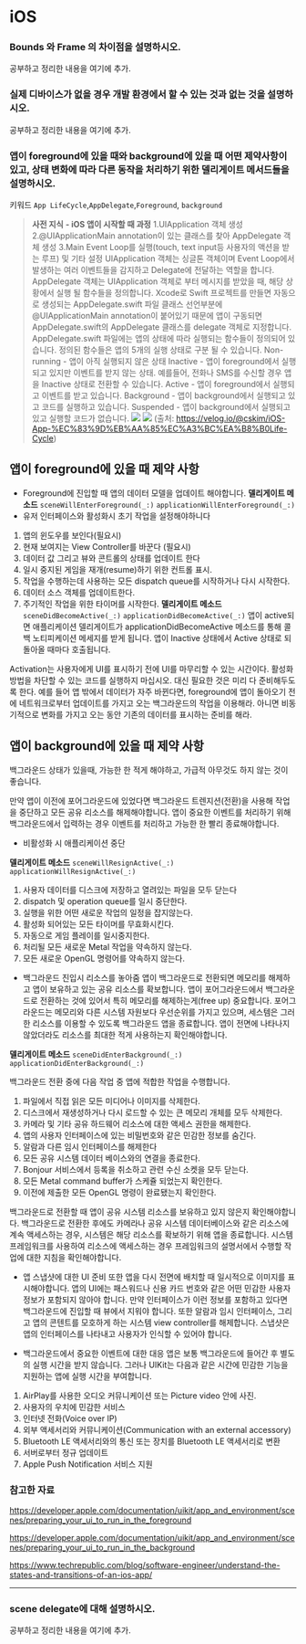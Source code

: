 # iOS

### Bounds 와 Frame 의 차이점을 설명하시오.

공부하고 정리한 내용을 여기에 추가.

### 실제 디바이스가 없을 경우 개발 환경에서 할 수 있는 것과 없는 것을 설명하시오.

공부하고 정리한 내용을 여기에 추가.

### 앱이 foreground에 있을 때와 background에 있을 때 어떤 제약사항이 있고, 상태 변화에 따라 다른 동작을 처리하기 위한 델리게이트 메서드들을 설명하시오.

키워드
`App LifeCycle`,`AppDelegate`,`Foreground`, `background`
> **사전 지식**
> **- iOS 앱이 시작할 때 과정**
> 1.UIApplication 객체 생성
> 2.@UIApplicationMain annotation이 있는 클래스를 찾아 AppDelegate 객체 생성
> 3.Main Event Loop를 실행(touch, text input등 사용자의 액션을 받는 루프) 및 기타 설정
> UIApplication 객체는 싱글톤 객체이며 Event Loop에서 발생하는 여러 이벤트들을 감지하고 Delegate에 전달하는 역할을 합니다.
> AppDelegate 객체는 UIApplication 객체로 부터 메시지를 받았을 때, 해당 상황에서 실행 될 함수들을 정의합니다. Xcode로 Swift 프로젝트를 만들면 자동으로 생성되는 AppDelegate.swift 파일 클래스 선언부분에 @UIApplicationMain annotation이 붙어있기 때문에 앱이 구동되면 AppDelegate.swift의 AppDelegate 클래스를 delegate 객체로 지정합니다. AppDelegate.swift 파일에는 앱의 상태에 따라 실행되는 함수들이 정의되어 있습니다. 정의된 함수들은 앱의 5개의 실행 상태로 구분 될 수 있습니다.
> Non-running - 앱이 아직 실행되지 않은 상태
> Inactive - 앱이 foreground에서 실행되고 있지만 이벤트를 받지 않는 상태. 예를들어, 전화나 SMS를 수신할 경우 앱을 Inactive 상태로 전환할 수 있습니다. 
> Active - 앱이 foreground에서 실행되고 이벤트를 받고 있습니다.
> Background - 앱이 background에서 실행되고 있고 코드를 실행하고 있습니다.
> Suspended - 앱이 background에서 실행되고 있고 실행할 코드가 없습니다.
![](https://i.imgur.com/svF1H66.png)
![](https://i.imgur.com/xl2HkGI.png)
(출처: https://velog.io/@cskim/iOS-App-%EC%83%9D%EB%AA%85%EC%A3%BC%EA%B8%B0Life-Cycle)
## 앱이 foreground에 있을 때 제약 사항
- Foreground에 진입할 때 앱의 데이터 모델을 업데이트 해야합니다.
**델리게이트 메소드**
```sceneWillEnterForeground(_:)```
```applicationWillEnterForeground(_:) ```
- 유저 인터페이스와 활성화시 초기 작업을 설정해야하니다
 1. 앱의 윈도우를 보인다(필요시)
 2. 현재 보여지는 View Controller를 바꾼다 (필요시)
 3. 데이터 값 그리고 뷰와 콘트롤의 상태를 업데이트 한다
 4. 일시 중지된 게임을 재개(resume)하기 위한 컨트롤 표시.
 5. 작업을 수행하는데 사용하는 모든 dispatch queue를 시작하거나 다시 시작한다.
 6. 데이터 소스 객체를 업데이트한다.
 7. 주기적인 작업을 위한 타이머를 시작한다.
**델리게이트 메소드**
```sceneDidBecomeActive(_:)``` 
```applicationDidBecomeActive(_:)```
앱이 active되면 애플리케이션 델리게이트가 applicationDidBecomeActive 메소드를 통해 콜백 노티피케이션 메세지를 받게 됩니다. 앱이 Inactive 상태에서 Active 상태로 되돌아올 때마다 호출됩니다.

Activation는 사용자에게 UI를 표시하기 전에 UI를 마무리할 수 있는 시간이다. 활성화 방법을 차단할 수 있는 코드를 실행하지 마십시오. 대신 필요한 것은 미리 다 준비해두도록 한다. 예를 들어 앱 밖에서 데이터가 자주 바뀐다면, foreground에 앱이 돌아오기 전에 네트워크로부터 업데이트를 가지고 오는 백그라운드의 작업을 이용해라. 아니면 비동기적으로 변화를 가지고 오는 동안 기존의 데이터를 표시하는 준비를 해라.

## 앱이 background에 있을 때 제약 사항

백그라운드 상태가 있을때, 가능한 한 적게 해야하고, 가급적 아무것도 하지 않는 것이 좋습니다.

만약 앱이 이전에 포어그라운드에 있었다면 백그라운드 트렌지션(전환)을 사용해 작업을 중단하고 모든 공유 리소스를 해제해야합니다. 앱이 중요한 이벤트를 처리하기 위해 백그라운드에서 입력하는 경우 이벤트를 처리하고 가능한 한 빨리 종료해야합니다.
- 비활성화 시 애플리케이션 중단

**델리게이트 메소드**
`sceneWillResignActive(_:)`
`applicationWillResignActive(_:)` 

1. 사용자 데이터를 디스크에 저장하고 열려있는 파일을 모두 닫는다
2. dispatch 및 operation queue를 일시 중단한다.
3. 실행을 위한 어떤 새로운 작업의 일정을 잡지않는다.
4. 활성화 되어있는 모든 타이머를 무효화시킨다.
5. 자동으로 게임 플레이를 일시중지한다.
6. 처리될 모든 새로운 Metal 작업을 약속하지 않는다.
7. 모든 새로운 OpenGL 명령어를 약속하지 않는다.

- 백그라운드 진입시 리소스를 놓아줌
앱이 백그라운드로 전환되면 메모리를 해제하고 앱이 보유하고 있는 공유 리소스를 확보합니다. 앱이 포어그라운드에서 백그라운드로 전환하는 것에 있어서 특히 메모리를 해제하는게(free up) 중요합니다. 포어그라운드는 메모리와 다른 시스템 자원보다 우선순위를 가지고 있으며, 세스템은 그러한 리소스를 이용할 수 있도록 백그라운드 앱을 종료합니다. 앱이 전면에 나타나지 않았더라도 리소스를 최대한 적게 사용하는지 확인해야합니다.  


**델리게이트 메소드**
`sceneDidEnterBackground(_:)` 
`applicationDidEnterBackground(_:)`

백그라운드 전환 중에 다음 작업 중 앱에 적합한 작업을 수행합니다.
1. 파일에서 직접 읽은 모든 미디어나 이미지를 삭제한다.
2. 디스크에서 재생성하거나 다시 로드할 수 있는 큰 메모리 개체를 모두 삭제한다.
3. 카메라 및 기타 공유 하드웨어 리소스에 대한 액세스 권한을 해제한다.
4. 앱의 사용자 인터페이스에 있는 비밀번호와 같은 민감한 정보를 숨긴다.
5. 알람과 다른 임시 인터페이스를 해제한다
6. 모든 공유 시스템 데이터 베이스와의 연결을 종료한다. 
7. Bonjour 서비스에서 등록을 취소하고 관련 수신 소켓을 모두 닫는다.
8. 모든 Metal command buffer가 스케쥴 되었는지 확인한다.
9. 이전에 제출한 모든 OpenGL 명령이 완료됐는지 확인한다.

백그라운드로 전환할 때 앱이 공유 시스템 리소스를 보유하고 있지 않은지 확인해야합니다. 백그라운드로 전환한 후에도 카메라나 공유 시스템 데이터베이스와 같은 리소스에 계속 액세스하는 경우, 시스템은 해당 리소스를 확보하기 위해 앱을 종료합니다. 시스템 프레임워크를 사용하여 리소스에 액세스하는 경우 프레임워크의 설명서에서 수행할 작업에 대한 지침을 확인해야합니다.

- 앱 스냅샷에 대한 UI 준비
또한 앱을 다시 전면에 배치할 때 일시적으로 이미지를 표시해야합니다.
앱의 UI에는 패스워드나 신용 카드 번호와 같은 어떤 민감한 사용자 정보가 포함되지 않아야 합니다. 만약 인터페이스가 이런 정보를 포함하고 있다면 백그라운드에 진입할 때 뷰에서 지워야 합니다. 또한 알람과 임시 인터페이스, 그리고 앱의 콘텐트를 모호하게 하는 시스템 view controller를 해제합니다. 스냅샷은 앱의 인터페이스를 나타내고 사용자가 인식할 수 있어야 합니다.

- 백그라운드에서 중요한 이벤트에 대한 대응
앱은 보통 백그라운드에 들어간 후 별도의 실행 시간을 받지 않습니다. 그러나 UIKit는 다음과 같은 시간에 민감한 기능을 지원하는 앱에 실행 시간을 부여합니다.
1. AirPlay를 사용한 오디오 커뮤니케이션 또는 Picture video 안에 사진.
2. 사용자의 우치에 민감한 서비스
3. 인터넷 전화(Voice over IP)
4. 외부 액세서리와 커뮤니케이션(Communication with an external accessory)
5. Bluetooth LE 액세서리와의 통신 또는 장치를 Bluetooth LE 액세서리로 변환
6. 서버로부터 정규 업데이트
7. Apple Push Notification 서비스 지원

### 참고한 자료
https://developer.apple.com/documentation/uikit/app_and_environment/scenes/preparing_your_ui_to_run_in_the_foreground

https://developer.apple.com/documentation/uikit/app_and_environment/scenes/preparing_your_ui_to_run_in_the_background

https://www.techrepublic.com/blog/software-engineer/understand-the-states-and-transitions-of-an-ios-app/

---------------------------------------------------


### scene delegate에 대해 설명하시오.

공부하고 정리한 내용을 여기에 추가.
